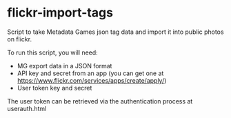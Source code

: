 flickr-import-tags
==================

Script to take Metadata Games json tag data and import it into public photos on flickr.

To run this script, you will need:
 - MG export data in a JSON format
 - API key and secret from an app
    (you can get one at https://www.flickr.com/services/apps/create/apply/)
 - User token key and secret

The user token can be retrieved via the authentication process at userauth.html